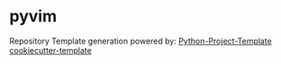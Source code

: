 # pyvim

Repository Template generation powered by:
[Python-Project-Template](https://github.com/msinamsina/Python-Project-Template)
[cookiecutter-template](https://github.com/stefanbuck/cookiecutter-template)